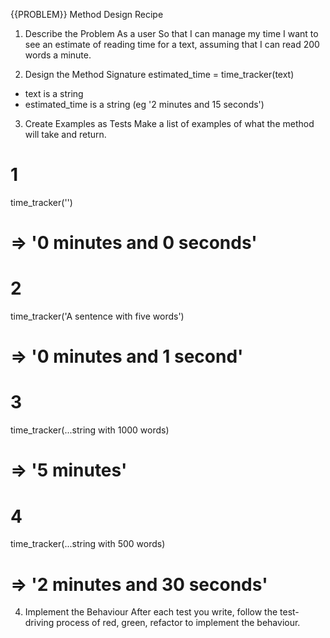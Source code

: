 {{PROBLEM}} Method Design Recipe

1. Describe the Problem
As a user
So that I can manage my time
I want to see an estimate of reading time for a text, assuming that I can read 200 words a minute.

2. Design the Method Signature
estimated_time = time_tracker(text)

* text is a string 
* estimated_time is a string (eg '2 minutes and 15 seconds')


3. Create Examples as Tests
Make a list of examples of what the method will take and return.


# 1
time_tracker('')
# =>  '0 minutes and 0 seconds'

# 2
time_tracker('A sentence with five words')
# => '0 minutes and 1 second'

# 3
time_tracker(...string with 1000 words)
# =>  '5 minutes'

# 4
time_tracker(...string with 500 words)
# =>  '2 minutes and 30 seconds'


4. Implement the Behaviour
After each test you write, follow the test-driving process of red, green, refactor to implement the behaviour.